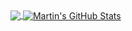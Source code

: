 <!--
**opskumu/opskumu** is a ✨ _special_ ✨ repository because its `README.md` (this file) appears on your GitHub profile.

Here are some ideas to get you started:

- 🔭 I’m currently working on ...
- 🌱 I’m currently learning ...
- 👯 I’m looking to collaborate on ...
- 🤔 I’m looking for help with ...
- 💬 Ask me about ...
- 📫 How to reach me: ...
- 😄 Pronouns: ...
- ⚡ Fun fact: ...
-->


<a href="https://github.com/opskumu">
  <img align="center" src="https://github-readme-stats.vercel.app/api/top-langs/?username=opskumu&hide=java,html,tex&title_color=ffffff&text_color=c9cacc&icon_color=2bbc8a&bg_color=383a59&langs_count=3" />
</a>
<a href="https://github.com/opskumu">
  <img align="center" src="https://github-readme-stats.vercel.app/api?username=opskumu&show_icons=true&line_height=27&count_private=true&title_color=ffffff&text_color=c9cacc&icon_color=2bbc8a&bg_color=383a59" alt="Martin's GitHub Stats" />
</a>
